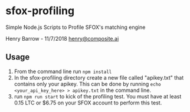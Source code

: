 # sfox-profiling
Simple Node.js Scripts to Profile SFOX's matching engine

Henry Barrow - 11/7/2018
henry@composite.ai


## Usage
1. From the command line run `npm install`
2. In the sfox-profiling directory create a new file called "apikey.txt" that contains only your apikey. This can be done by running `echo <your_api_key_here> > apikey.txt` in the command line.
3. run `npm run start` to kick of the profiling test. You must have at least 0.15 LTC or $6.75 on your SFOX account to perform this test.
